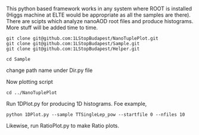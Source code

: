 This python based framework works in any system where ROOT is installed (Higgs machine at ELTE would be appropriate as all the samples are there).
There are scipts which analyze nanoAOD root files and produce histograms.
More stuff will be added time to time.

```
git clone git@github.com:1LStopBudapest/NanoTuplePlot.git
git clone git@github.com:1LStopBudapest/Sample.git
git clone git@github.com:1LStopBudapest/Helper.git

cd Sample

```
change path name under Dir.py file

Now plotting script

```
cd ../NanoTuplePlot

```
Run 1DPlot.py for producing 1D histograms.
Foe example,

```
python 1DPlot.py --sample TTSingleLep_pow --startfile 0 --nfiles 10

```

Likewise, run RatioPlot.py to make Ratio plots.
